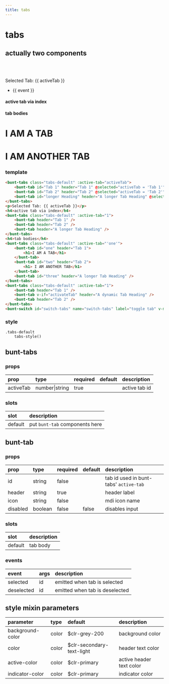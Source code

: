 ```yaml
---
title: tabs
---
```

# tabs
## actually two components

<br>
<br>

<script>
export default {
	data () {
		return {
			activeTab: '',
			activateTab: false,
			selectedEvents: []
		}
	}
}
</script>


<bunt-tabs class="tabs-default" v-model="activeTab">
<bunt-tab id="Tab 1" header="Tab 1" @selected="selectedEvents.push($event)"/>
<bunt-tab id="Tab 2" header="Tab 2" @selected="selectedEvents.push($event)"/>
<bunt-tab id="longer Heading" header="A longer Tab Heading" @selected="selectedEvents.push($event)"/>
</bunt-tabs>
<p>Selected Tab: {{ activeTab }}</p>
<ul>
<li v-for="event of selectedEvents">{{ event }}</li>
</ul>
<h4>active tab via index</h4>
<bunt-tabs class="tabs-default" :active-tab="1">
	<bunt-tab header="Tab 1" />
	<bunt-tab header="Tab 2" />
	<bunt-tab header="A longer Tab Heading" />
</bunt-tabs>
<h4>tab bodies</h4>
<bunt-tabs class="tabs-default" :active-tab="'one'">
	<bunt-tab id="one" header="Tab 1">
		<h1>I AM A TAB</h1>
	</bunt-tab>
	<bunt-tab id="two" header="Tab 2">
		<h1> I AM ANOTHER TAB</h1>
	</bunt-tab>
	<bunt-tab id="three" header="A longer Tab Heading" />
</bunt-tabs>
	<bunt-tabs class="tabs-default" :active-tab="1">
	<bunt-tab header="Tab 1" />
	<bunt-tab v-if="activateTab" header="A dynamic Tab Heading" />
	<bunt-tab header="Tab 2" />
</bunt-tabs>
<bunt-switch id="switch-tabs" name="switch-tabs" label="toggle tab" v-model="activateTab" />

### template
```html
<bunt-tabs class="tabs-default" :active-tab="activeTab">
	<bunt-tab id="Tab 1" header="Tab 1" @selected="activeTab = 'Tab 1'" />
	<bunt-tab id="Tab 2" header="Tab 2" @selected="activeTab = 'Tab 2'" />
	<bunt-tab id="longer Heading" header="A longer Tab Heading" @selected="activeTab = 'longer Heading'" />
</bunt-tabs>
<p>Selected Tab: {{ activeTab }}</p>
<h4>active tab via index</h4>
<bunt-tabs class="tabs-default" :active-tab="1">
	<bunt-tab header="Tab 1" />
	<bunt-tab header="Tab 2" />
	<bunt-tab header="A longer Tab Heading" />
</bunt-tabs>
<h4>tab bodies</h4>
<bunt-tabs class="tabs-default" :active-tab="'one'">
	<bunt-tab id="one" header="Tab 1">
		<h1>I AM A TAB</h1>
	</bunt-tab>
	<bunt-tab id="two" header="Tab 2">
		<h1> I AM ANOTHER TAB</h1>
	</bunt-tab>
	<bunt-tab id="three" header="A longer Tab Heading" />
</bunt-tabs>
<bunt-tabs class="tabs-default" :active-tab="1">
	<bunt-tab header="Tab 1" />
	<bunt-tab v-if="activateTab" header="A dynamic Tab Heading" />
	<bunt-tab header="Tab 2" />
</bunt-tabs>
<bunt-switch id="switch-tabs" name="switch-tabs" label="toggle tab" v-model="activateTab" />
```

### style
```stylus
.tabs-default
	tabs-style()
```

## bunt-tabs
### props
| prop | type | required | default | description |
|:-----|:-----|:---------|:--------|:------------|
| activeTab | number\|string | true | | active tab id |

### slots

| slot | description |
|:-----|:------------|
| default | put `bunt-tab` components here |

## bunt-tab
### props
| prop | type | required | default | description |
|:-----|:-----|:---------|:--------|:------------|
| id | string | false | | tab id used in bunt-tabs' `active-tab` |
| header | string | true | | header label |
| icon | string | false | | mdi icon name |
| disabled | boolean | false | false | disables input |

### slots

| slot | description |
|:-----|:------------|
| default | tab body |

### events

| event | args | description |
|:------|:-----|:------------|
| selected | id | emitted when tab is selected |
| deselected | id | emitted when tab is deselected |

## style mixin parameters
| parameter | type | default | description |
|:----------|:-----|:--------|:------------|
| background-color | color | $clr-grey-200 | background color |
| color | color | $clr-secondary-text-light | header text color |
| active-color | color | $clr-primary | active header text color |
| indicator-color | color | $clr-primary | indicator color |
